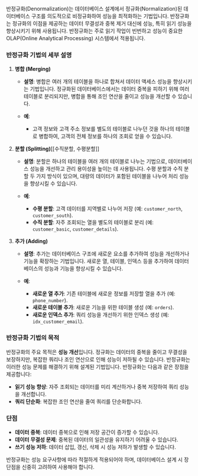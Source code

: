 반정규화(Denormalization)는 데이터베이스 설계에서 정규화(Normalization)된 데이터베이스 구조를 의도적으로 비정규화하여 성능을 최적화하는 기법입니다. 반정규화는 정규화의 이점을 제공하는 데이터 무결성과 중복 제거 대신에 성능, 특히 읽기 성능을 향상시키기 위해 사용됩니다. 반정규화는 주로 읽기 작업이 빈번하고 성능이 중요한 OLAP(Online Analytical Processing) 시스템에서 적용됩니다.

### 반정규화 기법의 세부 설명

1. **병합 (Merging)**
    
    - **설명**: 병합은 여러 개의 테이블을 하나로 합쳐서 데이터 액세스 성능을 향상시키는 기법입니다. 정규화된 데이터베이스에서는 데이터 중복을 피하기 위해 여러 테이블로 분리되지만, 병합을 통해 조인 연산을 줄이고 성능을 개선할 수 있습니다.
        
    - **예**:
        
        - 고객 정보와 고객 주소 정보를 별도의 테이블로 나누던 것을 하나의 테이블로 병합하여, 고객의 전체 정보를 하나의 조회로 얻을 수 있습니다.
2. **분할 (Splitting)**[[수직분할, 수평분할]]
    
    - **설명**: 분할은 하나의 테이블을 여러 개의 테이블로 나누는 기법으로, 데이터베이스 성능을 개선하고 관리 용이성을 높이는 데 사용됩니다. 수평 분할과 수직 분할 두 가지 방식이 있으며, 대량의 데이터가 포함된 테이블을 나누어 처리 성능을 향상시킬 수 있습니다.
        
    - **예**:
        
        - **수평 분할**: 고객 데이터를 지역별로 나누어 저장 (예: `customer_north`, `customer_south`).
        - **수직 분할**: 자주 조회되는 열을 별도의 테이블로 분리 (예: `customer_basic`, `customer_details`).
3. **추가 (Adding)**
    
    - **설명**: 추가는 데이터베이스 구조에 새로운 요소를 추가하여 성능을 개선하거나 기능을 확장하는 기법입니다. 새로운 열, 테이블, 인덱스 등을 추가하여 데이터베이스의 성능과 기능을 향상시킬 수 있습니다.
        
    - **예**:
        
        - **새로운 열 추가**: 기존 테이블에 새로운 정보를 저장할 열을 추가 (예: `phone_number`).
        - **새로운 테이블 추가**: 새로운 기능을 위한 테이블 생성 (예: `orders`).
        - **새로운 인덱스 추가**: 쿼리 성능을 개선하기 위한 인덱스 생성 (예: `idx_customer_email`).

### 반정규화 기법의 목적

반정규화의 주요 목적은 **성능 개선**입니다. 정규화는 데이터의 중복을 줄이고 무결성을 보장하지만, 복잡한 쿼리나 조인 연산으로 인해 성능이 저하될 수 있습니다. 반정규화는 이러한 성능 문제를 해결하기 위해 설계된 기법입니다. 반정규화는 다음과 같은 장점을 제공합니다:

- **읽기 성능 향상**: 자주 조회되는 데이터를 미리 계산하거나 중복 저장하여 쿼리 성능을 개선합니다.
- **쿼리 단순화**: 복잡한 조인 연산을 줄여 쿼리를 단순화합니다.

### 단점

- **데이터 중복**: 데이터 중복으로 인해 저장 공간이 증가할 수 있습니다.
- **데이터 무결성 문제**: 중복된 데이터의 일관성을 유지하기 어려울 수 있습니다.
- **쓰기 성능 저하**: 데이터 삽입, 갱신, 삭제 시 성능 저하가 발생할 수 있습니다.

반정규화는 성능 요구사항에 따라 적절하게 적용되어야 하며, 데이터베이스 설계 시 장단점을 신중히 고려하여 사용해야 합니다.
